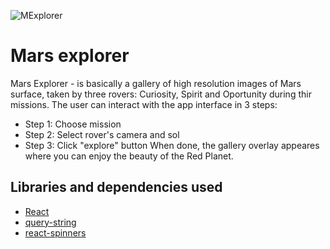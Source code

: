 ![MExplorer](./public/images/snapshot.jpg)

# Mars explorer

Mars Explorer - is basically a gallery of high resolution images of Mars surface, taken by three rovers: Curiosity, Spirit and Oportunity during thir missions. The user can interact with the app interface in 3 steps:
* Step 1: Choose mission
* Step 2: Select rover's camera and sol
* Step 3: Click "explore" button
When done, the gallery overlay appeares where you can enjoy the beauty of the Red Planet.

## Libraries and dependencies used

* [React](https://reactjs.org/)
* [query-string](https://github.com/sindresorhus/query-string)
* [react-spinners](https://www.npmjs.com/package/react-spinners)